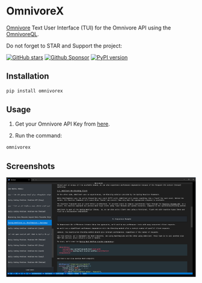 # OmnivoreX

[Omnivore](https://omnivore.app/) Text User Interface (TUI) for the Omnivore API using the [OmnivoreQL](https://github.com/yazdipour/OmnivoreQL).

Do not forget to STAR and Support the project:

[![GitHub stars](https://img.shields.io/github/stars/yazdipour/omnivorex.svg?style=social&label=Star)](https://github.com/yazdipour/omnivorex/stargazers)
[![Github Sponsor](https://img.shields.io/static/v1?label=Sponsor&message=%E2%9D%A4&logo=GitHub&color=%23fe8e86)](https://github.com/sponsors/yazdipour)
[![PyPI version](https://badge.fury.io/py/omnivorex.svg)](https://pypi.org/project/omnivorex/)

## Installation

```bash
pip install omnivorex
```

## Usage

1. Get your Omnivore API Key from [here](https://omnivore.app/settings/api).

2. Run the command:

```bash
omnivorex
```

## Screenshots

![OmnivoreX](https://raw.githubusercontent.com/yazdipour/OmnivoreX/main/docs/screenshots/omnivorex.png)
